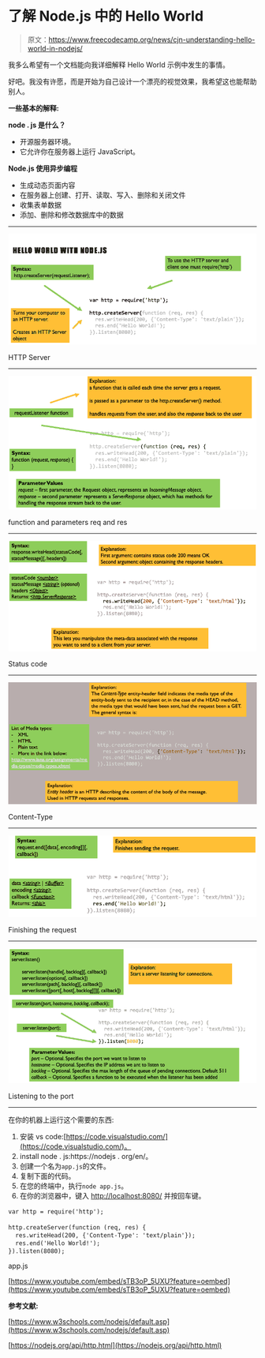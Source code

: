 # 了解 Node.js 中的 Hello World

> 原文：<https://www.freecodecamp.org/news/cjn-understanding-hello-world-in-nodejs/>

我多么希望有一个文档能向我详细解释 Hello World 示例中发生的事情。

好吧。我没有许愿，而是开始为自己设计一个漂亮的视觉效果，我希望这也能帮助别人。

**一些基本的解释:**

**node . js 是什么？**

*   开源服务器环境。
*   它允许你在服务器上运行 JavaScript。

**Node.js 使用异步编程**

*   生成动态页面内容
*   在服务器上创建、打开、读取、写入、删除和关闭文件
*   收集表单数据
*   添加、删除和修改数据库中的数据

* * *

![image-150](img/7f0a1bca9d229519dfc196d825edf25c.png)

HTTP Server

* * *

![image-151](img/78b8eab0b560cc5ca5a3c3bb0489b78a.png)

function and parameters req and res

* * *

![image-152](img/50b13c6ef5a5f112b6f0bd4528654536.png)

Status code

* * *

![image-153](img/22d9af947cf691b29614f6c81ded5a84.png)

Content-Type

* * *

![image-154](img/47503abd17300c161897f31c165d7bd7.png)

Finishing the request

* * *

![image-155](img/0061e96dd530537c697e0521622fa21b.png)

Listening to the port

* * *

在你的机器上运行这个需要的东西:

1.  安装 vs code:[https://code.visualstudio.com/](https://code.visualstudio.com/)。
2.  install node . js:https://nodejs . org/en/。
3.  创建一个名为`app.js`的文件。
4.  复制下面的代码。
5.  在您的终端中，执行`node app.js`。
6.  在你的浏览器中，键入 [http://localhost:8080/](http://localhost:8080/) 并按回车键。

```
var http = require('http');

http.createServer(function (req, res) {
  res.writeHead(200, {'Content-Type': 'text/plain'});
  res.end('Hello World!');
}).listen(8080);
```

app.js

[https://www.youtube.com/embed/sTB3oP_5UXU?feature=oembed](https://www.youtube.com/embed/sTB3oP_5UXU?feature=oembed)

**参考文献:**

[https://www.w3schools.com/nodejs/default.asp](https://www.w3schools.com/nodejs/default.asp)

[https://nodejs.org/api/http.html](https://nodejs.org/api/http.html)